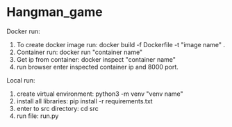 # Hangman_game

Docker run:
1) To create docker image run: docker build -f Dockerfile -t "image name" .
2) Container run: docker run "container name"
3) Get ip from container: docker inspect "container name"
4) run browser enter inspected container ip and 8000 port.

Local run:
1) create virtual environment: python3 -m venv "venv name"
2) install all libraries: pip install -r requirements.txt
3) enter to src directory: cd src
4) run file: run.py
